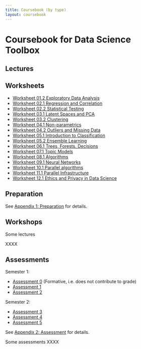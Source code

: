 ```yaml
---
title: Coursebook (by type)
layout: coursebook
---
```

# Coursebook for Data Science Toolbox

## Lectures <a name="Lectures"></a>


## Worksheets <a name="Worksheets"></a>

* [Worksheet 01.2 Exploratory Data Analysis](/dst/assets/worksheets/ws01.2_questions.pdf)
* [Worksheet 02.1 Regression and Correlation](/dst/assets/worksheets/ws02.1_questions.pdf)
* [Worksheet 02.2 Statistical Testing](/dst/assets/worksheets/ws02.2_questions.pdf)
* [Worksheet 03.1 Latent Spaces and PCA](/dst/assets/worksheets/ws03.1_questions.pdf)
* [Worksheet 03.2 Clustering](/dst/assets/worksheets/ws03.2_questions.pdf)
* [Worksheet 04.1 Non-parametrics](/dst/assets/worksheets/ws04.1_questions.pdf)
* [Worksheet 04.2 Outliers and Missing Data](/dst/assets/worksheets/ws04.2_questions.pdf)
* [Worksheet 05.1 Introduction to Classification](/dst/assets/worksheets/ws05.1_questions.pdf)
* [Worksheet 05.2 Ensemble Learning](/dst/assets/worksheets/ws05.2_questions.pdf)
* [Worksheet 06.1 Trees, Forests, Decisions](/dst/assets/worksheets/ws06.1_questions.pdf)
* [Worksheet 07.1 Topic Models](/dst/assets/worksheets/ws07.1_questions.pdf)
* [Worksheet 08.1 Algorithms](/dst/assets/worksheets/ws08.1_questions.pdf)
* [Worksheet 09.1 Neural Networks](/dst/assets/worksheets/ws09.1_questions.pdf)
* [Worksheet 10.1 Parallel algorithms](/dst/assets/worksheets/ws10.1_questions.pdf)
* [Worksheet 11.1 Parallel Infrastructure](/dst/assets/worksheets/ws11.1_questions.pdf)
* [Worksheet 12.1 Ethics and Privacy in Data Science](/dst/assets/worksheets/ws12.1_questions.pdf)

## Preparation <a name="Preparation"></a>

See [Appendix 1: Preparation](/coursebook/appendix1-prep.md) for details.


## Workshops <a name="Workshops"></a>

Some lectures

XXXX

## Assessments <a name="Assessments"></a>

Semester 1:

* [Assessment 0](/dst/assets/assessments/Assessment0.pdf) (Formative, i.e. does not contribute to grade)
* [Assessment 1](/dst/assets/assessments/Assessment1.pdf)
* [Assessment 2](/dst/assets/assessments/Assessment2.pdf)

Semester 2:
* [Assessment 3](/dst/assets/assessments/Assessment3.pdf)
* [Assessment 4](/dst/assets/assessments/Assessment4.pdf)
* [Assessment 5](/dst/assets/assessments/Assessment5.pdf)

See [Appendix 2: Assessment](/coursebook/appendix2-assessments.md) for details.

Some assessments
XXXX
